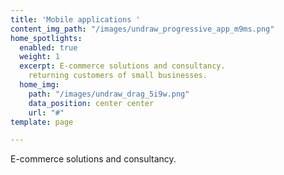 ```yaml
---
title: 'Mobile applications '
content_img_path: "/images/undraw_progressive_app_m9ms.png"
home_spotlights:
  enabled: true
  weight: 1
  excerpt: E-commerce solutions and consultancy.
    returning customers of small businesses.
  home_img:
    path: "/images/undraw_drag_5i9w.png"
    data_position: center center
    url: "#"
template: page

---
```

E-commerce solutions and consultancy.
